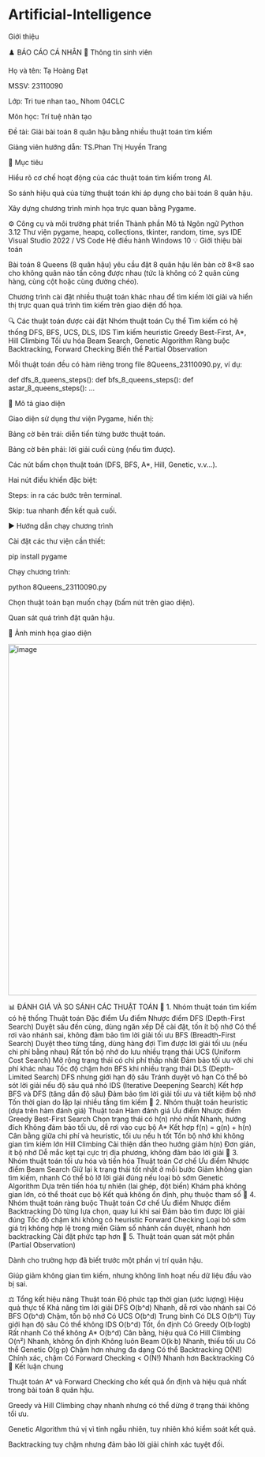 # Artificial-Intelligence
Giới thiệu

♟️ BÁO CÁO CÁ NHÂN
👤 Thông tin sinh viên

Họ và tên: Tạ Hoàng Đạt

MSSV: 23110090

Lớp: Tri tue nhan tao_ Nhom 04CLC

Môn học: Trí tuệ nhân tạo

Đề tài: Giải bài toán 8 quân hậu bằng nhiều thuật toán tìm kiếm

Giảng viên hướng dẫn: TS.Phan Thị Huyền Trang

🎯 Mục tiêu

Hiểu rõ cơ chế hoạt động của các thuật toán tìm kiếm trong AI.

So sánh hiệu quả của từng thuật toán khi áp dụng cho bài toán 8 quân hậu.

Xây dựng chương trình minh họa trực quan bằng Pygame.

⚙️ Công cụ và môi trường phát triển
Thành phần	Mô tả
Ngôn ngữ	Python 3.12
Thư viện	pygame, heapq, collections, tkinter, random, time, sys
IDE	Visual Studio 2022 / VS Code
Hệ điều hành	Windows 10
💡 Giới thiệu bài toán

Bài toán 8 Queens (8 quân hậu) yêu cầu đặt 8 quân hậu lên bàn cờ 8×8 sao cho không quân nào tấn công được nhau (tức là không có 2 quân cùng hàng, cùng cột hoặc cùng đường chéo).

Chương trình cài đặt nhiều thuật toán khác nhau để tìm kiếm lời giải và hiển thị trực quan quá trình tìm kiếm trên giao diện đồ họa.

🔍 Các thuật toán được cài đặt
Nhóm thuật toán	Cụ thể
Tìm kiếm có hệ thống	DFS, BFS, UCS, DLS, IDS
Tìm kiếm heuristic	Greedy Best-First, A*, Hill Climbing
Tối ưu hóa	Beam Search, Genetic Algorithm
Ràng buộc	Backtracking, Forward Checking
Biến thể	Partial Observation

Mỗi thuật toán đều có hàm riêng trong file 8Queens_23110090.py, ví dụ:

def dfs_8_queens_steps():
def bfs_8_queens_steps():
def astar_8_queens_steps():
...

🧩 Mô tả giao diện

Giao diện sử dụng thư viện Pygame, hiển thị:

Bảng cờ bên trái: diễn tiến từng bước thuật toán.

Bảng cờ bên phải: lời giải cuối cùng (nếu tìm được).

Các nút bấm chọn thuật toán (DFS, BFS, A*, Hill, Genetic, v.v...).

Hai nút điều khiển đặc biệt:

Steps: in ra các bước trên terminal.

Skip: tua nhanh đến kết quả cuối.

▶️ Hướng dẫn chạy chương trình

Cài đặt các thư viện cần thiết:

pip install pygame


Chạy chương trình:

python 8Queens_23110090.py


Chọn thuật toán bạn muốn chạy (bấm nút trên giao diện).

Quan sát quá trình đặt quân hậu.

📸 Ảnh minh họa giao diện

<img width="1052" height="711" alt="image" src="https://github.com/user-attachments/assets/98434449-1445-4e22-a350-f69f87ef3d9a" />

📊 ĐÁNH GIÁ VÀ SO SÁNH CÁC THUẬT TOÁN
🔹 1. Nhóm thuật toán tìm kiếm có hệ thống
Thuật toán	Đặc điểm	Ưu điểm	Nhược điểm
DFS (Depth-First Search)	Duyệt sâu đến cùng, dùng ngăn xếp	Dễ cài đặt, tốn ít bộ nhớ	Có thể rơi vào nhánh sai, không đảm bảo tìm lời giải tối ưu
BFS (Breadth-First Search)	Duyệt theo từng tầng, dùng hàng đợi	Tìm được lời giải tối ưu (nếu chi phí bằng nhau)	Rất tốn bộ nhớ do lưu nhiều trạng thái
UCS (Uniform Cost Search)	Mở rộng trạng thái có chi phí thấp nhất	Đảm bảo tối ưu với chi phí khác nhau	Tốc độ chậm hơn BFS khi nhiều trạng thái
DLS (Depth-Limited Search)	DFS nhưng giới hạn độ sâu	Tránh duyệt vô hạn	Có thể bỏ sót lời giải nếu độ sâu quá nhỏ
IDS (Iterative Deepening Search)	Kết hợp BFS và DFS (tăng dần độ sâu)	Đảm bảo tìm lời giải tối ưu và tiết kiệm bộ nhớ	Tốn thời gian do lặp lại nhiều tầng tìm kiếm
🔹 2. Nhóm thuật toán heuristic (dựa trên hàm đánh giá)
Thuật toán	Hàm đánh giá	Ưu điểm	Nhược điểm
Greedy Best-First Search	Chọn trạng thái có h(n) nhỏ nhất	Nhanh, hướng đích	Không đảm bảo tối ưu, dễ rơi vào cục bộ
A*	Kết hợp f(n) = g(n) + h(n)	Cân bằng giữa chi phí và heuristic, tối ưu nếu h tốt	Tốn bộ nhớ khi không gian tìm kiếm lớn
Hill Climbing	Cải thiện dần theo hướng giảm h(n)	Đơn giản, ít bộ nhớ	Dễ mắc kẹt tại cực trị địa phương, không đảm bảo lời giải
🔹 3. Nhóm thuật toán tối ưu hóa và tiến hóa
Thuật toán	Cơ chế	Ưu điểm	Nhược điểm
Beam Search	Giữ lại k trạng thái tốt nhất ở mỗi bước	Giảm không gian tìm kiếm, nhanh	Có thể bỏ lỡ lời giải đúng nếu loại bỏ sớm
Genetic Algorithm	Dựa trên tiến hóa tự nhiên (lai ghép, đột biến)	Khám phá không gian lớn, có thể thoát cục bộ	Kết quả không ổn định, phụ thuộc tham số
🔹 4. Nhóm thuật toán ràng buộc
Thuật toán	Cơ chế	Ưu điểm	Nhược điểm
Backtracking	Dò từng lựa chọn, quay lui khi sai	Đảm bảo tìm được lời giải đúng	Tốc độ chậm khi không có heuristic
Forward Checking	Loại bỏ sớm giá trị không hợp lệ trong miền	Giảm số nhánh cần duyệt, nhanh hơn backtracking	Cài đặt phức tạp hơn
🔹 5. Thuật toán quan sát một phần (Partial Observation)

Dành cho trường hợp đã biết trước một phần vị trí quân hậu.

Giúp giảm không gian tìm kiếm, nhưng không linh hoạt nếu dữ liệu đầu vào bị sai.

⚖️ Tổng kết hiệu năng
Thuật toán	Độ phức tạp thời gian (ước lượng)	Hiệu quả thực tế	Khả năng tìm lời giải
DFS	O(b^d)	Nhanh, dễ rơi vào nhánh sai	Có
BFS	O(b^d)	Chậm, tốn bộ nhớ	Có
UCS	O(b^d)	Trung bình	Có
DLS	O(b^l)	Tùy giới hạn độ sâu	Có thể không
IDS	O(b^d)	Tốt, ổn định	Có
Greedy	O(b·logb)	Rất nhanh	Có thể không
A*	O(b^d)	Cân bằng, hiệu quả	Có
Hill Climbing	O(n²)	Nhanh, không ổn định	Không luôn
Beam	O(k·b)	Nhanh, thiếu tối ưu	Có thể
Genetic	O(g·p)	Chậm hơn nhưng đa dạng	Có thể
Backtracking	O(N!)	Chính xác, chậm	Có
Forward Checking	< O(N!)	Nhanh hơn Backtracking	Có
🧠 Kết luận chung

Thuật toán A* và Forward Checking cho kết quả ổn định và hiệu quả nhất trong bài toán 8 quân hậu.

Greedy và Hill Climbing chạy nhanh nhưng có thể dừng ở trạng thái không tối ưu.

Genetic Algorithm thú vị vì tính ngẫu nhiên, tuy nhiên khó kiểm soát kết quả.

Backtracking tuy chậm nhưng đảm bảo lời giải chính xác tuyệt đối.

